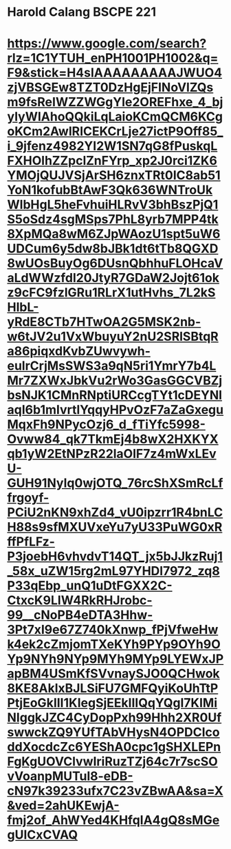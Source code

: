 # Harold Calang BSCPE 221
# https://www.google.com/search?rlz=1C1YTUH_enPH1001PH1002&q=F9&stick=H4sIAAAAAAAAAJWUO4zjVBSGEw8TZT0DzHgEjFINoVlZQsm9fsReIWZZWGgYIe2OREFhxe_4_bjyIyWIAhoQQkiLqLaioKCmQCM6KCgoKCm2AwlRICEKCrLje27ictP9Off85_i_9jfenz4982YI2W1SN7qG8fPuskqLFXHOlhZZpclZnFYrp_xp2J0rci1ZK6YMOjQUJVSjArSH6znxTRt0IC8ab51YoN1kofubBtAwF3Qk636WNTroUkWlbHgL5heFvhuiHLRvV3bhBszPjQ1S5oSdz4sgMSps7PhL8yrb7MPP4tk8XpMQa8wM6ZJpWAozU1spt5uW6UDCum6y5dw8bJBk1dt6tTb8QGXD8wUOsBuyOg6DUsnQbhhuFLOHcaVaLdWWzfdl20JtyR7GDaW2Jojt61okz9cFC9fzlGRu1RLrX1utHvhs_7L2kSHlbL-yRdE8CTb7HTwOA2G5MSK2nb-w6tJV2u1VxWbuyuY2nU2SRlSBtqRa86piqxdKvbZUwvywh-eulrCrjMsSWS3a9qN5ri1YmrY7b4LMr7ZXWxJbkVu2rWo3GasGGCVBZjbsNJK1CMnRNptiURCcgTYt1cDEYNlaqI6b1mIvrtlYqqyHPvOzF7aZaGxeguMqxFh9NPycOzj6_d_fTiYfc5998-Ovww84_qk7TkmEj4b8wX2HXKYXqb1yW2EtNPzR22laOlF7z4mWxLEvU-GUH91NyIq0wjOTQ_76rcShXSmRcLffrgoyf-PCiU2nKN9xhZd4_vU0ipzrr1R4bnLCH88s9sfMXUVxeYu7yU33PuWG0xRffPfLFz-P3joebH6vhvdvT14QT_jx5bJJkzRuj1_58x_uZW15rg2mL97YHDl7972_zq8P33qEbp_unQ1uDtFGXX2C-CtxcK9LIW4RkRHJrobc-99__cNoPB4eDTA3Hhw-3Pt7xI9e67Z740kXnwp_fPjVfweHwk4ek2cZmjomTXeKYh9PYp9OYh9OYp9NYh9NYp9MYh9MYp9LYEWxJPapBM4USmKfSVvnaySJO0QCHwok8KE8AklxBJLSiFU7GMFQyiKoUhTtPPtjEoGkIII1KIegSjEEklIIQqYQgl7KIMiNIggkJZC4CyDopPxh99Hhh2XR0UfswwckZQ9YUfTAbVHysN4OPDCIcoddXocdcZc6YEShA0cpc1gSHXLEPnFgKgUOVClvwIriRuzTZj64c7r7scSOvVoanpMUTul8-eDB-cN97k39233ufx7C23vZBwAA&sa=X&ved=2ahUKEwjA-fmj2of_AhWYed4KHfqIA4gQ8sMGegUICxCVAQ
